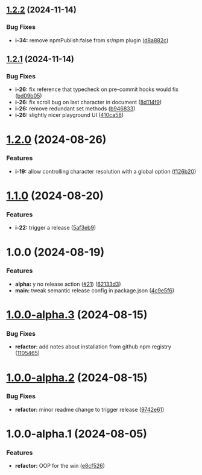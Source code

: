 ## [1.2.2](https://github.com/Visible-Radio/windowPTR/compare/v1.2.1...v1.2.2) (2024-11-14)


### Bug Fixes

* **i-34:** remove npmPublish:false from sr/npm plugin ([d8a882c](https://github.com/Visible-Radio/windowPTR/commit/d8a882c064824d99c8302900ffbbee975f1d9ede))

## [1.2.1](https://github.com/Visible-Radio/windowPTR/compare/v1.2.0...v1.2.1) (2024-11-14)


### Bug Fixes

* **i-26:** fix reference that typecheck on pre-commit hooks would fix ([bd09b05](https://github.com/Visible-Radio/windowPTR/commit/bd09b0523b5df4f7b4de37022420b85a0546df20))
* **i-26:** fix scroll bug on last character in document ([8d114f9](https://github.com/Visible-Radio/windowPTR/commit/8d114f98623f25df7e2c2931f5117a8692bea3c8))
* **i-26:** remove redundant set methods ([b946833](https://github.com/Visible-Radio/windowPTR/commit/b94683326adc8239fb842ddcd345a77c975ffb3a))
* **i-26:** slightly nicer playground UI ([410ca58](https://github.com/Visible-Radio/windowPTR/commit/410ca58eab9131a247ffcb6c73cafea2b3b2b659))

# [1.2.0](https://github.com/Visible-Radio/windowPTR/compare/v1.1.0...v1.2.0) (2024-08-26)


### Features

* **i-19:** allow controlling character resolution with a global option ([f126b20](https://github.com/Visible-Radio/windowPTR/commit/f126b20a537dc62845b54bedea298e23013d4551))

# [1.1.0](https://github.com/Visible-Radio/windowPTR/compare/v1.0.0...v1.1.0) (2024-08-20)


### Features

* **i-22:** trigger a release ([5af3eb9](https://github.com/Visible-Radio/windowPTR/commit/5af3eb993c3cabc14a9a83cb21a7345fda40ceaa))

# 1.0.0 (2024-08-19)


### Features

* **alpha:** y no release action ([#21](https://github.com/Visible-Radio/windowPTR/issues/21)) ([62133d3](https://github.com/Visible-Radio/windowPTR/commit/62133d36a6d745ba23551e5ecdd67feaed970d1f))
* **main:** tweak semantic release config in package.json ([4c9e5f6](https://github.com/Visible-Radio/windowPTR/commit/4c9e5f6506941061f55744351b8f4921d0f703ba))

# [1.0.0-alpha.3](https://github.com/Visible-Radio/windowPTR/compare/v1.0.0-alpha.2...v1.0.0-alpha.3) (2024-08-15)


### Bug Fixes

* **refactor:** add notes about installation from github npm registry ([1105465](https://github.com/Visible-Radio/windowPTR/commit/11054651dd90b4df30ea7e87525395aa74b7c4c3))

# [1.0.0-alpha.2](https://github.com/Visible-Radio/windowPTR/compare/v1.0.0-alpha.1...v1.0.0-alpha.2) (2024-08-15)


### Bug Fixes

* **refactor:** minor readme change to trigger release ([9742e61](https://github.com/Visible-Radio/windowPTR/commit/9742e6119114f2d72e510dcef4cd75d0fa1fcafa))

# 1.0.0-alpha.1 (2024-08-05)


### Features

* **refactor:** OOP for the win ([e8cf526](https://github.com/Visible-Radio/windowPTR/commit/e8cf526a77788380de524c35279433862944274c))
